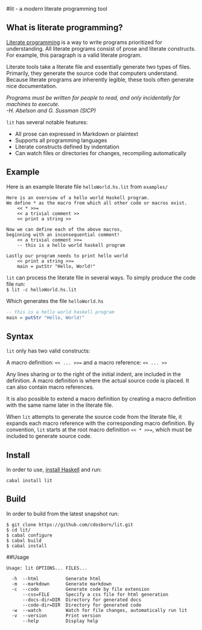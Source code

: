 #lit - a *modern* literate programming tool

## What is literate programming?

[Literate programming](http://en.wikipedia.org/wiki/Literate_programming) is a way to write programs prioritized for understanding. All literate programs consist of prose and literate constructs. For example, this paragraph is a valid literate program.

Literate tools take a literate file and essentially generate two types of files. Primarily,
they generate the source code that computers understand. Because literate programs are inherently legible, 
these tools often generate nice documentation.

*Programs must be written for people to read, and only incidentally for machines to execute. <br>-H. Abelson and G. Sussman (SICP)*

`lit` has several notable features:

- All prose can expressed in Markdown or plaintext
- Supports all programming languages
- Literate constructs defined by indentation
- Can watch files or directories for changes, recompiling automatically

## Example

Here is an example literate file `helloWorld.hs.lit` from `examples/`
```
Here is an overview of a hello world Haskell program. 
We define * as the macro from which all other code or macros exist.
    << * >>=
    << a trivial comment >>
    << print a string >>

Now we can define each of the above macros,
beginning with an inconsequential comment!
    << a trivial comment >>=
    -- this is a hello world haskell program

Lastly our program needs to print hello world
    << print a string >>=
    main = putStr "Hello, World!"
```

`lit` can process the literate file in several ways. To simply produce the code file run:<br>
`$ lit -c helloWorld.hs.lit`

Which generates the file `helloWorld.hs`
```haskell
-- this is a hello world haskell program
main = putStr "Hello, World!"
```

## Syntax
`lit` only has two valid constructs:

A macro definition: `<< ... >>=` and a macro reference: `<< ... >>`

Any lines sharing or to the right of the initial indent, are included in the definition.
A macro definition is where the actual source code is placed. It can also contain macro references.

It is also possible to extend a macro definition by creating a
macro definition with the same name later in the literate file.

When `lit` attempts to generate the source code from the literate file, it expands each
macro reference with the corresponding macro definition. By convention, `lit` starts at the root macro
definition `<< * >>=`, which must be included to generate source code.


## Install 
In order to use, [install Haskell](http://www.haskell.org/platform/) and run:
```
cabal install lit
```

## Build
In order to build from the latest snapshot run:
```
$ git clone https://github.com/cdosborn/lit.git 
$ cd lit/
$ cabal configure
$ cabal build
$ cabal install
```
##Usage
```
Usage: lit OPTIONS... FILES...

  -h  --html          Generate html
  -m  --markdown      Generate markdown
  -c  --code          Generate code by file extension
      --css=FILE      Specify a css file for html generation
      --docs-dir=DIR  Directory for generated docs
      --code-dir=DIR  Directory for generated code
  -w  --watch         Watch for file changes, automatically run lit
  -v  --version       Print version
      --help          Display help
```
